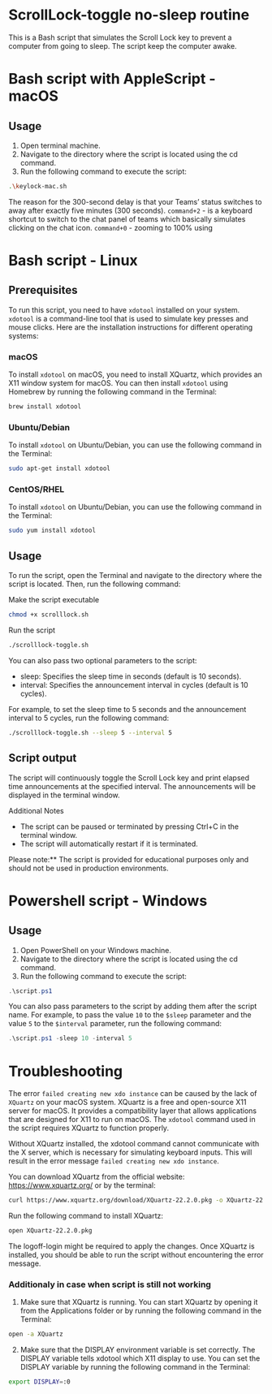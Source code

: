 # ScrollLock-toggle no-sleep routine

This is a Bash script that simulates the Scroll Lock key to prevent a computer from going to sleep. The script keep the computer awake.

# Bash script with AppleScript - macOS
## Usage
1. Open terminal machine.
2. Navigate to the directory where the script is located using the cd command.
3. Run the following command to execute the script:
```bash
.\keylock-mac.sh
```

The reason for the 300-second delay is that your Teams’ status switches to away after exactly five minutes (300 seconds).
```command+2``` - is a keyboard shortcut to switch to the chat panel of teams which basically simulates clicking on the chat icon.
```command+0``` - zooming to 100% using 

# Bash script - Linux
## Prerequisites

To run this script, you need to have ```xdotool``` installed on your system. ```xdotool``` is a command-line tool that is used to simulate key presses and mouse clicks. Here are the installation instructions for different operating systems:

### macOS
To install ```xdotool``` on macOS, you need to install XQuartz, which provides an X11 window system for macOS. You can then install ```xdotool``` using Homebrew by running the following command in the Terminal:
```bash
brew install xdotool
```

### Ubuntu/Debian
To install ```xdotool``` on Ubuntu/Debian, you can use the following command in the Terminal:
```bash
sudo apt-get install xdotool

```

### CentOS/RHEL
To install ```xdotool``` on Ubuntu/Debian, you can use the following command in the Terminal:
```bash
sudo yum install xdotool

```

## Usage
To run the script, open the Terminal and navigate to the directory where the script is located. Then, run the following command:

Make the script executable
```bash
chmod +x scrolllock.sh
```
Run the script
```bash
./scrolllock-toggle.sh
```
You can also pass two optional parameters to the script:

- sleep: Specifies the sleep time in seconds (default is 10 seconds).
- interval: Specifies the announcement interval in cycles (default is 10 cycles).

For example, to set the sleep time to 5 seconds and the announcement interval to 5 cycles, run the following command:
```bash
./scrolllock-toggle.sh --sleep 5 --interval 5
```

## Script output
The script will continuously toggle the Scroll Lock key and print elapsed time announcements at the specified interval. The announcements will be displayed in the terminal window.

Additional Notes
- The script can be paused or terminated by pressing Ctrl+C in the terminal window.
- The script will automatically restart if it is terminated.

Please note:** The script is provided for educational purposes only and should not be used in production environments.

# Powershell script - Windows
## Usage
1. Open PowerShell on your Windows machine.
2. Navigate to the directory where the script is located using the cd command.
3. Run the following command to execute the script:
```powershell
.\script.ps1
```

You can also pass parameters to the script by adding them after the script name. For example, to pass the value ```10``` to the ```$sleep``` parameter and the value ```5``` to the ```$interval``` parameter, run the following command:
```powershell
.\script.ps1 -sleep 10 -interval 5
```

# Troubleshooting
The error ```failed creating new xdo instance``` can be caused by the lack of ```XQuartz``` on your macOS system. XQuartz is a free and open-source X11 server for macOS. It provides a compatibility layer that allows applications that are designed for X11 to run on macOS. The ```xdotool``` command used in the script requires XQuartz to function properly.

Without XQuartz installed, the xdotool command cannot communicate with the X server, which is necessary for simulating keyboard inputs. This will result in the error message ```failed creating new xdo instance```.

You can download XQuartz from the official website: https://www.xquartz.org/ or by the terminal:
```bash
curl https://www.xquartz.org/download/XQuartz-22.2.0.pkg -o XQuartz-22.2.0.pkg
```

Run the following command to install XQuartz:
```bash
open XQuartz-22.2.0.pkg
```
The logoff-login might be required to apply the changes.
Once XQuartz is installed, you should be able to run the script without encountering the error message.

### Additionaly in case when script is still not working
1. Make sure that XQuartz is running. You can start XQuartz by opening it from the Applications folder or by running the following command in the Terminal:
```bash
open -a XQuartz
```
2. Make sure that the DISPLAY environment variable is set correctly. The DISPLAY variable tells xdotool which X11 display to use. You can set the DISPLAY variable by running the following command in the Terminal:
```bash
export DISPLAY=:0
```